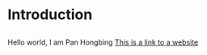 #   Introduction
## 

Hello world,
I am Pan Hongbing
[This is a link to a website](https://github.com/)
